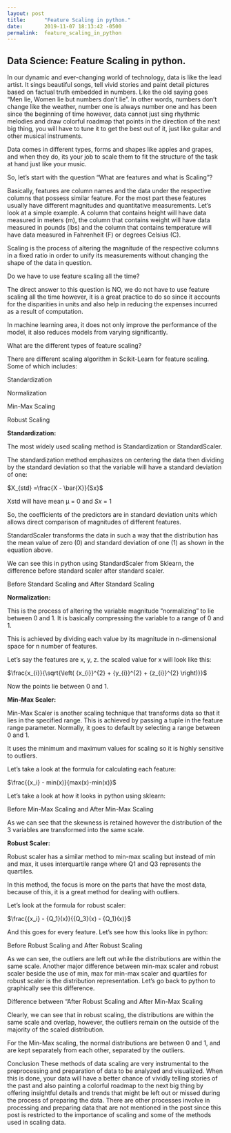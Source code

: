 ```yaml
---
layout: post
title:      "Feature Scaling in python."
date:       2019-11-07 18:13:42 -0500
permalink:  feature_scaling_in_python
---
```



## Data Science: Feature Scaling in python.

In our dynamic and ever-changing world of technology, data is like the lead artist. It sings beautiful songs, tell vivid stories and paint detail pictures based on factual truth embedded in numbers.  Like the old saying goes “Men lie, Women lie but numbers don’t lie”. In other words, numbers don’t change like the weather, number one is always number one and has been since the beginning of time however, data cannot just sing rhythmic melodies and draw colorful roadmap that points in the direction of the next big thing, you will have to tune it to get the best out of it, just like guitar and other musical instruments.

Data comes in different types, forms and shapes like apples and grapes, and when they do, its your job to scale them to fit the structure of the task at hand just like your music. 

So, let’s start with the question “What are features and what is Scaling”?

Basically, features are column names and the data under the respective columns that possess similar feature. For the most part these features usually have different magnitudes and quantitative measurements. Let’s look at a simple example. A column that contains height will have data measured in meters (m), the column that contains weight will have data measured in pounds (lbs) and the column that contains temperature will have data measured in Fahrenheit (F) or degrees Celsius (C).

Scaling is the process of altering the magnitude of the respective columns in a fixed ratio in order to unify its measurements without changing the shape of the data in question.

Do we have to use feature scaling all the time?

The direct answer to this question is NO, we do not have to use feature scaling all the time however, it is a great practice to do so since it accounts for the disparities in units and also help in reducing the expenses incurred as a result of computation.

In machine learning area, it does not only improve the performance of the model, it also reduces models from varying significantly.

What are the different types of feature scaling?

There are different scaling algorithm in Scikit-Learn for feature scaling. Some of which includes:

Standardization

Normalization

Min-Max Scaling

Robust Scaling

**Standardization:**

The most widely used scaling method is Standardization or StandardScaler.

The standardization method emphasizes on centering the data then dividing by the standard deviation so that the variable will have a standard deviation of one:

$X_{std} =\frac{X - \bar{X}}{Sx}$

Xstd  will have mean µ = 0 and $Sx$ = 1



So, the coefficients of the predictors are in standard deviation units which allows direct comparison of magnitudes of different features.

StandardScaler transforms the data in such a way that the distribution has the mean value of zero (0) and standard deviation of one (1) as shown in the equation above.

We can see this in python using StandardScaler from Sklearn, the difference before standard scaler after standard scaler.

 
 
Before Standard Scaling and After Standard Scaling

**Normalization:**

This is the process of altering the variable magnitude “normalizing” to lie between 0 and 1. It is basically compressing the variable to a range of 0 and 1. 

This is achieved by dividing each value by its magnitude in n-dimensional space for n number of features.

Let’s say the features are x, y, z. the scaled value for x will look like this:

$\frac{x_{i}}{\sqrt{\left( {x_{i}}^{2} + {y_{i}}^{2} + {z_{i}}^{2} \right)}}$


Now the points lie between 0 and 1.

**Min-Max Scaler:**

Min-Max Scaler is another scaling technique that transforms data so that it lies in the specified range. This is achieved by passing a tuple in the feature range parameter. Normally, it goes to default by selecting a range between 0 and 1.

It uses the minimum and maximum values for scaling so it is highly sensitive to outliers. 

Let’s take a look at the formula for calculating each feature:

$\frac{{x_i} - min(x)}{max(x)-min(x)}$


Let’s take a look at how it looks in python using sklearn:

 
Before Min-Max Scaling and After Min-Max Scaling

As we can see that the skewness is retained however the distribution of the 3 variables are transformed into the same scale.

**Robust Scaler:**

Robust scaler has a similar method to min-max scaling but instead of min and max, it uses interquartile range where Q1 and Q3 represents the quartiles.

In this method, the focus is more on the parts that have the most data, because of this, it is a great method for dealing with outliers.

Let’s look at the formula for robust scaler:


$\frac{{x_i} - {Q_1}(x)}{{Q_3}(x) - {Q_1}(x)}$


And this goes for every feature.
Let’s see how this looks like in python:

 
Before Robust Scaling and After Robust Scaling

As we can see, the outliers are left out while the distributions are within the same scale. Another major difference between min-max scaler and robust scaler beside the use of min, max for min-max scaler and quartiles for robust scaler is the distribution representation. 
Let’s go back to python to graphically see this difference.

 
Difference between “After Robust Scaling and After Min-Max Scaling

Clearly, we can see that in robust scaling, the distributions are within the same scale and overlap, however, the outliers remain on the outside of the majority of the scaled distribution.

For the Min-Max scaling, the normal distributions are between 0 and 1, and are kept separately from each other, separated by the outliers.

Conclusion 
These methods of data scaling are very instrumental to the preprocessing and preparation of data to be analyzed and visualized. When this is done, your data will have a better chance of vividly telling stories of the past and also painting a colorful roadmap to the next big thing by offering insightful details and trends that might be left out or missed during the process of preparing the data. 
There are other processes involve in processing and preparing data that are not mentioned in the post since this post is restricted to the importance of scaling and some of the methods used in scaling data.

